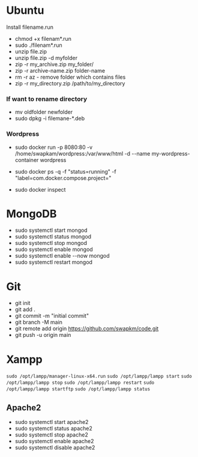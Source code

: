 # Ubuntu
Install filename.run
- chmod +x filenam*.run
- sudo ./filenam*.run
- unzip file.zip
- unzip file.zip -d myfolder
- zip -r my_archive.zip my_folder/
- zip -r archive-name.zip folder-name
- rm -r az - remove folder which contains files
- zip -r my_directory.zip /path/to/my_directory

### If want to rename directory
- mv oldfolder newfolder
- sudo dpkg -i filemane-*.deb

### Wordpress
- sudo docker run -p 8080:80 -v /home/swapkam/wordpress:/var/www/html -d --name my-wordpress-container wordpress

- sudo docker ps -q -f "status=running" -f "label=com.docker.compose.project=<your-project-name>"
- sudo docker inspect <container-id>


# MongoDB
- sudo systemctl start mongod
- sudo systemctl status mongod
- sudo systemctl stop mongod
- sudo systemctl enable mongod
- sudo systemctl enable --now mongod
- sudo systemctl restart mongod

# Git
- git init
- git add .
- git commit -m "initial commit"
- git branch -M main
- git remote add origin https://github.com/swapkm/code.git
- git push -u origin main

# Xampp
`sudo /opt/lampp/manager-linux-x64.run`
`sudo /opt/lampp/lampp start`
`sudo /opt/lampp/lampp stop`
`sudo /opt/lampp/lampp restart`
`sudo /opt/lampp/lampp startftp`
`sudo /opt/lampp/lampp status`

## Apache2
- sudo systemctl start apache2
- sudo systemctl status apache2
- sudo systemctl stop apache2
- sudo systemctl enable apache2
- sudo systemctl disable apache2


